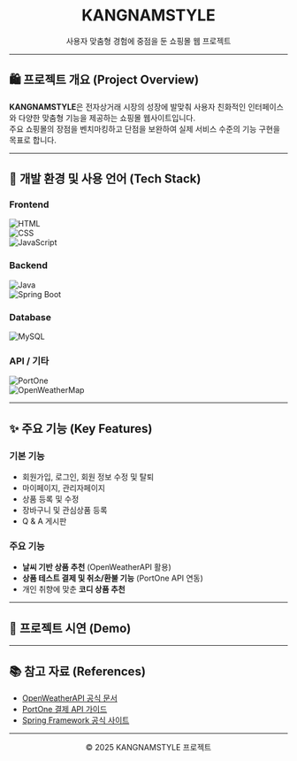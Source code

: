 <div align="center">
  <h1>KANGNAMSTYLE</h1>
  <p>사용자 맞춤형 경험에 중점을 둔 쇼핑몰 웹 프로젝트</p>
</div>

---

## 🛍️ 프로젝트 개요 (Project Overview)

**KANGNAMSTYLE**은 전자상거래 시장의 성장에 발맞춰 사용자 친화적인 인터페이스와 다양한 맞춤형 기능을 제공하는 쇼핑몰 웹사이트입니다.  
주요 쇼핑몰의 장점을 벤치마킹하고 단점을 보완하여 실제 서비스 수준의 기능 구현을 목표로 합니다.

---

## 🧰 개발 환경 및 사용 언어 (Tech Stack)

### Frontend
![HTML](https://img.shields.io/badge/HTML-239120?style=for-the-badge&logo=html5&logoColor=white)  
![CSS](https://img.shields.io/badge/CSS-264de4?style=for-the-badge&logo=css3&logoColor=white)  
![JavaScript](https://img.shields.io/badge/JavaScript-F7DF1E?style=for-the-badge&logo=javascript&logoColor=black)  

### Backend
![Java](https://img.shields.io/badge/Java-ED8B00?style=for-the-badge&logo=java&logoColor=white)  
![Spring Boot](https://img.shields.io/badge/Spring_Boot-6DB33F?style=for-the-badge&logo=springboot&logoColor=white)

### Database
![MySQL](https://img.shields.io/badge/MySQL-00000F?style=for-the-badge&logo=mysql&logoColor=white)

### API / 기타
![PortOne](https://img.shields.io/badge/PortOne-00B2FF?style=for-the-badge&logo=paypal&logoColor=white)  
![OpenWeatherMap](https://img.shields.io/badge/OpenWeather-1E90FF?style=for-the-badge&logo=openweathermap&logoColor=white)

---

## ✨ 주요 기능 (Key Features)

### 기본 기능
- 회원가입, 로그인, 회원 정보 수정 및 탈퇴
- 마이페이지, 관리자페이지  
- 상품 등록 및 수정  
- 장바구니 및 관심상품 등록  
- Q & A 게시판  

### 주요 기능
- **날씨 기반 상품 추천** (OpenWeatherAPI 활용)  
- **상품 테스트 결제 및 취소/환불 기능** (PortOne API 연동)  
- 개인 취향에 맞춘 **코디 상품 추천**  

---

## 📸 프로젝트 시연 (Demo)

<!-- 나중에 여기에 이미지 또는 GIF를 추가하세요 -->

---

## 📚 참고 자료 (References)

- [OpenWeatherAPI 공식 문서](https://openweathermap.org/api)  
- [PortOne 결제 API 가이드](https://portone.io/)  
- [Spring Framework 공식 사이트](https://spring.io/projects/spring-framework)  

---

<div align="center">
  <p>© 2025 KANGNAMSTYLE 프로젝트</p>
</div>
